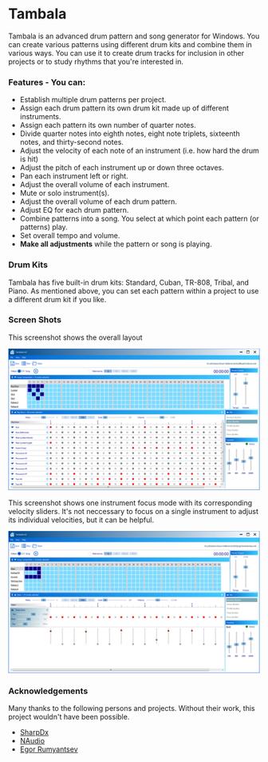 # Tambala
Tambala is an advanced drum pattern and song generator for Windows. 
You can create various patterns using different drum kits and combine them in various ways.
You can use it to create drum tracks for inclusion in other projects or to study rhythms that you're interested in.

### Features - You can:

* Establish multiple drum patterns per project.
* Assign each drum pattern its own drum kit made up of different instruments.
* Assign each pattern its own number of quarter notes.
* Divide quarter notes into eighth notes, eight note triplets, sixteenth notes, and thirty-second notes.
* Adjust the velocity of each note of an instrument (i.e. how hard the drum is hit)
* Adjust the pitch of each instrument up or down three octaves.
* Pan each instrument left or right.
* Adjust the overall volume of each instrument.
* Mute or solo instrument(s).
* Adjust the overall volume of each drum pattern.
* Adjust EQ for each drum pattern.
* Combine patterns into a song. You select at which point each pattern (or patterns) play.
* Set overall tempo and volume.
* **Make all adjustments** while the pattern or song is playing.

### Drum Kits
Tambala has five built-in drum kits: Standard, Cuban, TR-808, Tribal, and Piano. As mentioned above, you can
set each pattern within a project to use a different drum kit if you like.

### Screen Shots
This screenshot shows the overall layout

![Tambala Screenshot #1](/docs/img/tambala.1.jpg)

This screenshot shows one instrument focus mode with its corresponding velocity sliders.
It's not neccessary to focus on a single instrument to adjust its individual velocities,
but it can be helpful.

![Tambala Screenshot #2](/docs/img/tambala.2.jpg)

### Acknowledgements
Many thanks to the following persons and projects. Without their work, this project wouldn't have been possible.

* [SharpDx](https://github.com/sharpdx/SharpDX)
* [NAudio](https://github.com/naudio/NAudio)
* [Egor Rumyantsev](https://www.behance.net/pio-5)
